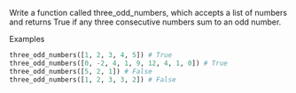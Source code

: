 Write a function called three_odd_numbers, which accepts a list of numbers and returns True if any three consecutive numbers sum to an odd number.

Examples

```py
three_odd_numbers([1, 2, 3, 4, 5]) # True
three_odd_numbers([0, -2, 4, 1, 9, 12, 4, 1, 0]) # True
three_odd_numbers([5, 2, 1]) # False
three_odd_numbers([1, 2, 3, 3, 2]) # False
```
